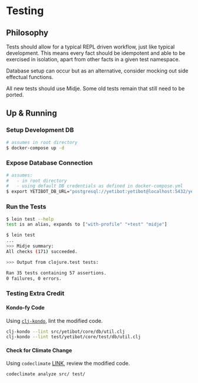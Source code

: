 # Testing

## Philosophy

Tests should allow for a typical REPL driven workflow, just like typical development. This means every fact should be idempotent and able to be exercised in isolation, apart from other facts in a given test namespace.

Database setup can occur but as an alternative, consider mocking out side effectual functions.

All new tests should use Midje. Some old tests remain that still need to be ported.

## Up & Running

### Setup Development DB
```bash
# assumes in root directory
$ docker-compose up -d
```

### Expose Database Connection
```bash
# assumes:
#   - in root directory
#   - using default DB credentials as defined in docker-compose.yml
$ export YETIBOT_DB_URL="postgresql://yetibot:yetibot@localhost:5432/yetibot"
```

### Run the Tests
```bash
$ lein test --help
test is an alias, expands to ["with-profile" "+test" "midje"]

$ lein test
...
>>> Midje summary:
All checks (171) succeeded.

>>> Output from clojure.test tests:

Ran 35 tests containing 57 assertions.
0 failures, 0 errors.
```

### Testing Extra Credit

#### Kondo-fy Code
Using [`clj-kondo`](https://github.com/clj-kondo/clj-kondo), lint the modified code.
```bash
clj-kondo --lint src/yetibot/core/db/util.clj
clj-kondo --lint test/yetibot/core/test/db/util.clj
```

#### Check for Climate Change
Using `codeclimate` [LINK](https://github.com/codeclimate/codeclimate), review the modified code.
```bash
codeclimate analyze src/ test/
```

